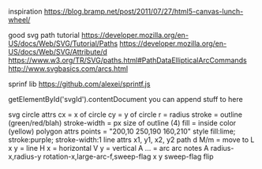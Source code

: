 inspiration
   https://blog.bramp.net/post/2011/07/27/html5-canvas-lunch-wheel/

good svg path tutorial
   https://developer.mozilla.org/en-US/docs/Web/SVG/Tutorial/Paths
   https://developer.mozilla.org/en-US/docs/Web/SVG/Attribute/d
   https://www.w3.org/TR/SVG/paths.html#PathDataEllipticalArcCommands
   http://www.svgbasics.com/arcs.html

sprinf lib
   https://github.com/alexei/sprintf.js

getElementById('svgId').contentDocument
   you can append stuff to here


svg
   circle
      attrs
         cx             = x of circle
         cy             = y of circle
         r              = radius
         stroke         = outline (green/red/blah)
         stroke-width   = px size of outline (4)
         fill           = inside color (yellow)
   polygon
      attrs
         points         = "200,10 250,190 160,210"
      style
         fill:lime; stroke:purple; stroke-width:1
   line
      attrs
         x1, y1, x2, y2
   path
      d
         M/m   = move to
         L x y = line 
         H x   = horizontal
         V y   = vertical
         A ... = arc
arc notes
   A radius-x,radius-y rotation-x,large-arc-f,sweep-flag x y
      sweep-flag flip


